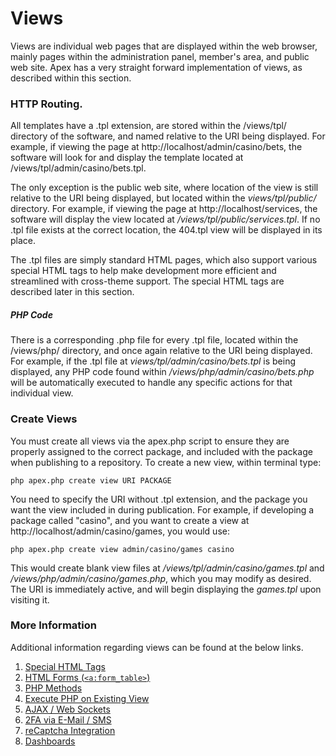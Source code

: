 
# Views

Views are individual web pages that are displayed within the web browser, mainly pages within the
administration panel, member's area, and public web site.  Apex has a very straight forward implementation of
views, as described within this section.


### HTTP Routing.

All templates have a .tpl extension, are stored within the /views/tpl/ directory of the software, and named
relative to the URI being displayed.  For example, if viewing the page at http://localhost/admin/casino/bets,
the software will look for and display the template located at /views/tpl/admin/casino/bets.tpl.

The only exception is the public web site, where location of the view is still relative to the URI being
displayed, but located within the *views/tpl/public/* directory.  For example, if viewing the page at
http://localhost/services, the software will display the view located at */views/tpl/public/services.tpl*.  If
no .tpl file exists at the correct location, the 404.tpl view will be displayed in its place.

The .tpl files are simply standard HTML pages, which also support various special HTML tags to help make
development more efficient and streamlined with cross-theme support. The special HTML tags are described later
in this section.


##### PHP Code

There is a corresponding .php file for every .tpl file, located within the /views/php/ directory, and once
again relative to the URI being displayed.  For example, if the .tpl file at *views/tpl/admin/casino/bets.tpl*
is being displayed, any PHP code found within */views/php/admin/casino/bets.php* will be automatically
executed to handle any specific actions for that individual view.


### Create Views

You must create all views via the apex.php script to ensure they are properly assigned to the correct package,
and included with the package when publishing to a repository.  To create a new view, within terminal type:

`php apex.php create view URI PACKAGE`

You need to specify the URI without .tpl extension, and the package you want the view included in during
publication.  For example, if developing a package called "casino", and you want to create a view at
http://localhost/admin/casino/games, you would use:

`php apex.php create view admin/casino/games casino`

This would create blank view files at */views/tpl/admin/casino/games.tpl* and
*/views/php/admin/casino/games.php*, which you may modify as desired.  The URI is immediately active, and will
begin displaying the *games.tpl* upon visiting it.


### More Information

Additional information regarding views can be found at the below links.

1. [Special HTML Tags](views_tags.md)
2. [HTML Forms (`<a:form_table>`)](views_forms.md)
3. [PHP Methods](views_php.md)
4. [Execute PHP on Existing View](views_modifier.md)
5. [AJAX / Web Sockets](views_ajax.md)
6. [2FA via E-Mail / SMS](views_2fa.md)
7. [reCaptcha Integration](views_recaptcha.md)
8. [Dashboards](views_dashboards.md)


